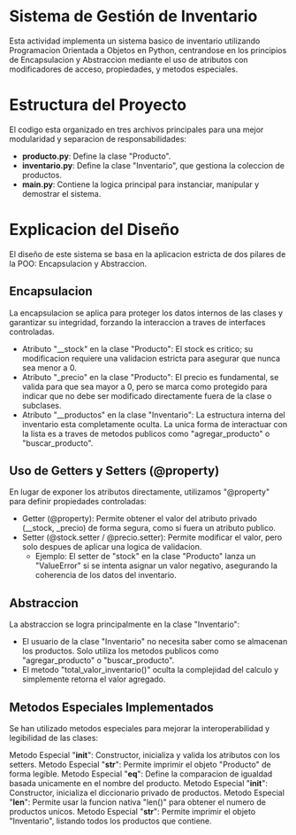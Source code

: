 # Sistema de Gestión de Inventario

Esta actividad implementa un sistema basico de inventario utilizando Programacion Orientada a Objetos en Python, centrandose en los principios de Encapsulacion y Abstraccion mediante el uso de atributos con modificadores de acceso, propiedades, y metodos especiales.

# Estructura del Proyecto

El codigo esta organizado en tres archivos principales para una mejor modularidad y separacion de responsabilidades:

- **producto.py**: Define la clase "Producto".
- **inventario.py**: Define la clase "Inventario", que gestiona la coleccion de productos.
- **main.py**: Contiene la logica principal para instanciar, manipular y demostrar el sistema.

# Explicacion del Diseño

El diseño de este sistema se basa en la aplicacion estricta de dos pilares de la POO: Encapsulacion y Abstraccion.

## Encapsulacion

La encapsulacion se aplica para proteger los datos internos de las clases y garantizar su integridad, forzando la interaccion a traves de interfaces controladas.

- Atributo "__stock" en la clase "Producto": El stock es critico; su modificacion requiere una validacion estricta para asegurar que nunca sea menor a 0. 
- Atributo "_precio" en la clase "Producto": El precio es fundamental, se valida para que sea mayor a 0, pero se marca como protegido para indicar que no debe ser modificado directamente fuera de la clase o subclases. 
- Atributo "__productos" en la clase "Inventario": La estructura interna del inventario esta completamente oculta. La unica forma de interactuar con la lista es a traves de metodos publicos como "agregar_producto" o "buscar_producto". 

## Uso de Getters y Setters (@property)

En lugar de exponer los atributos directamente, utilizamos "@property" para definir propiedades controladas:

- Getter (@property): Permite obtener el valor del atributo privado (__stock, _precio) de forma segura, como si fuera un atributo publico.
- Setter (@stock.setter / @precio.setter): Permite modificar el valor, pero solo despues de aplicar una logica de validacion.
    * Ejemplo: El setter de "stock" en la clase "Producto" lanza un "ValueError" si se intenta asignar un valor negativo, asegurando la coherencia de los datos del inventario.

## Abstraccion

La abstraccion se logra principalmente en la clase "Inventario":

- El usuario de la clase "Inventario" no necesita saber como se almacenan los productos. Solo utiliza los metodos publicos como "agregar_producto" o "buscar_producto".
- El metodo "total_valor_inventario()" oculta la complejidad del calculo y simplemente retorna el valor agregado.

## Metodos Especiales Implementados

Se han utilizado metodos especiales para mejorar la interoperabilidad y legibilidad de las clases:

Metodo Especial "__init__": Constructor, inicializa y valida los atributos con los setters. 
Metodo Especial "__str__": Permite imprimir el objeto "Producto" de forma legible. 
Metodo Especial "__eq__": Define la comparacion de igualdad basada unicamente en el nombre del producto. 
Metodo Especial "__init__": Constructor, inicializa el diccionario privado de productos. 
Metodo Especial "__len__": Permite usar la funcion nativa "len()" para obtener el numero de productos unicos. 
Metodo Especial "__str__": Permite imprimir el objeto "Inventario", listando todos los productos que contiene. 